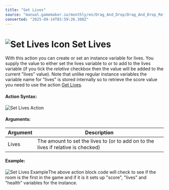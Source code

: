 ```yaml
---
title: "Set Lives"
source: "manual.gamemaker.io/monthly/en/Drag_And_Drop/Drag_And_Drop_Reference/Instance_Vars/Set_Lives.htm"
converted: "2025-09-14T03:59:26.308Z"
---
```


# ![Set Lives Icon](../../../assets/Images/Scripting_Reference/Drag_And_Drop/Reference/Instance_Vars/i_IV_Set_Lives.png) Set Lives

With this action you can create or set an instance variable for lives. You supply the value to either set the lives variable to or to add to the lives variable (if you tick the _relative_ checkbox then the value will be added to the current "lives" value). Note that unlike regular instance variables the variable name for "lives" is stored internally so to retrieve the score value you need to use the action [Get Lives](Get_Lives.md).

#### Action Syntax:

![Set Lives Action](../../../assets/Images/Scripting_Reference/Drag_And_Drop/Reference/Instance_Vars/a_IV_Set_Lives.png)

#### Arguments:

| Argument | Description |
| --- | --- |
| Lives | The amount to set the lives to (or to add on to the lives if relative is checked) |

#### Example:

![Set Lives Example](../../../assets/Images/Scripting_Reference/Drag_And_Drop/Reference/Instance_Vars/e_IV_Set_Score.png)The above action block code will check to see if the room is the first in the game and if it is it sets up "score", "lives" and "health" variables for the instance.